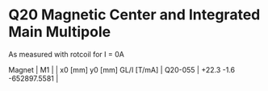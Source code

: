 Q20 Magnetic Center and Integrated Main Multipole
=================================================

As measured with rotcoil for I =   0A

Magnet  |             M1               |
        | x0 [mm]  y0 [mm] GL/I [T/mA] |
Q20-055 |   +22.3     -1.6 -652897.5581  |
